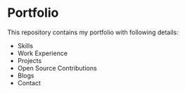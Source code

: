 # Portfolio

This repository contains my portfolio with following details:

- Skills
- Work Experience
- Projects
- Open Source Contributions
- Blogs
- Contact